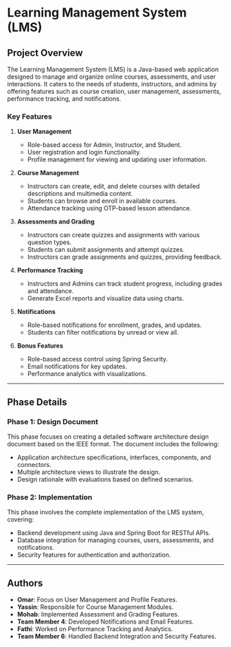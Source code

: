 # Learning Management System (LMS)

## Project Overview

The Learning Management System (LMS) is a Java-based web application designed to manage and organize online courses, assessments, and user interactions. It caters to the needs of students, instructors, and admins by offering features such as course creation, user management, assessments, performance tracking, and notifications.

### Key Features

1. **User Management**
   - Role-based access for Admin, Instructor, and Student.
   - User registration and login functionality.
   - Profile management for viewing and updating user information.

2. **Course Management**
   - Instructors can create, edit, and delete courses with detailed descriptions and multimedia content.
   - Students can browse and enroll in available courses.
   - Attendance tracking using OTP-based lesson attendance.

3. **Assessments and Grading**
   - Instructors can create quizzes and assignments with various question types.
   - Students can submit assignments and attempt quizzes.
   - Instructors can grade assignments and quizzes, providing feedback.

4. **Performance Tracking**
   - Instructors and Admins can track student progress, including grades and attendance.
   - Generate Excel reports and visualize data using charts.

5. **Notifications**
   - Role-based notifications for enrollment, grades, and updates.
   - Students can filter notifications by unread or view all.

6. **Bonus Features**
   - Role-based access control using Spring Security.
   - Email notifications for key updates.
   - Performance analytics with visualizations.

---

## Phase Details

### Phase 1: Design Document
This phase focuses on creating a detailed software architecture design document based on the IEEE format. The document includes the following:
- Application architecture specifications, interfaces, components, and connectors.
- Multiple architecture views to illustrate the design.
- Design rationale with evaluations based on defined scenarios.

### Phase 2: Implementation
This phase involves the complete implementation of the LMS system, covering:
- Backend development using Java and Spring Boot for RESTful APIs.
- Database integration for managing courses, users, assessments, and notifications.
- Security features for authentication and authorization.

---

## Authors

- **Omar**: Focus on User Management and Profile Features.
- **Yassin**: Responsible for Course Management Modules.
- **Mohab**: Implemented Assessment and Grading Features.
- **Team Member 4**: Developed Notifications and Email Features.
- **Fathi**: Worked on Performance Tracking and Analytics.
- **Team Member 6**: Handled Backend Integration and Security Features.
